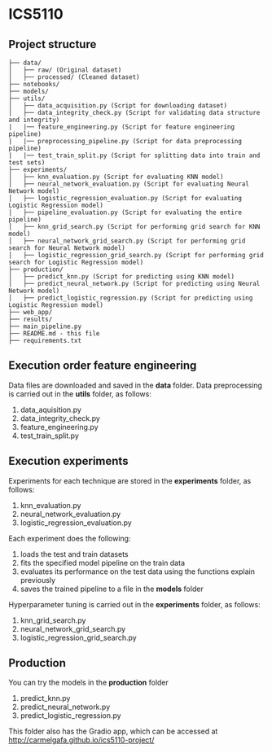 # ICS5110


## Project structure

```text
├── data/
│   ├── raw/ (Original dataset)
│   ├── processed/ (Cleaned dataset)
├── notebooks/
├── models/
├── utils/
│   ├── data_acquisition.py (Script for downloading dataset)
│   ├── data_integrity_check.py (Script for validating data structure and integrity)
|   |── feature_engineering.py (Script for feature engineering pipeline)
|   |── preprocessing_pipeline.py (Script for data preprocessing pipeline)
|   |── test_train_split.py (Script for splitting data into train and test sets)
├── experiments/
│   ├── knn_evaluation.py (Script for evaluating KNN model)
│   ├── neural_network_evaluation.py (Script for evaluating Neural Network model)
│   ├── logistic_regression_evaluation.py (Script for evaluating Logistic Regression model)
│   ├── pipeline_evaluation.py (Script for evaluating the entire pipeline)
│   ├── knn_grid_search.py (Script for performing grid search for KNN model)
│   ├── neural_network_grid_search.py (Script for performing grid search for Neural Network model)
│   ├── logistic_regression_grid_search.py (Script for performing grid search for Logistic Regression model)
├── production/
│   ├── predict_knn.py (Script for predicting using KNN model)
│   ├── predict_neural_network.py (Script for predicting using Neural Network model)
│   ├── predict_logistic_regression.py (Script for predicting using Logistic Regression model)
├── web_app/
├── results/
├── main_pipeline.py
├── README.md - this file
├── requirements.txt
```


## Execution order feature engineering

Data files are downloaded and saved in the **data** folder. Data preprocessing is carried out in the **utils** folder, as follows:

1. data_aquisition.py
2. data_integrity_check.py
3. feature_engineering.py
4. test_train_split.py

## Execution experiments

Experiments for each technique are stored in the **experiments** folder, as follows:

1. knn_evaluation.py
2. neural_network_evaluation.py
3. logistic_regression_evaluation.py

Each experiment does the following:

1. loads the test and train datasets
2. fits the specified model pipeline on the train data
3. evaluates its performance on the test data using the functions explain previously
4. saves the trained pipeline to a file in the **models** folder

Hyperparameter tuning is carried out in the **experiments** folder, as follows:

1. knn_grid_search.py
2. neural_network_grid_search.py
3. logistic_regression_grid_search.py


## Production

You can try the models in the **production** folder

1. predict_knn.py
2. predict_neural_network.py
3. predict_logistic_regression.py

This folder also has the Gradio app, which can be accessed at http://carmelgafa.github.io/ics5110-project/
